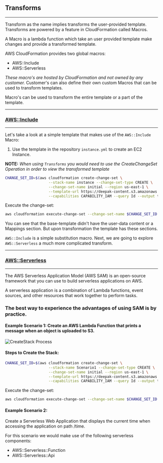 ## Transforms
---

Transform as the name implies transforms the user-provided template. Transforms are powered by a feature in CloudFormation called Macros. 

A Macro is a lambda function which take an user provided template make changes and provide a transformed template.

AWS CloudFormation provides two global macros:

* AWS::Include
* AWS::Serverless

*These macro's are hosted by CloudFormation and not owned by any customer.* Customer's can also define their own custom Macros that can be used to transform templates.

Macro's can be used to transform the entire template or a part of the template.

---

### [AWS::Include](https://docs.aws.amazon.com/AWSCloudFormation/latest/UserGuide/create-reusable-transform-function-snippets-and-add-to-your-template-with-aws-include-transform.html)

---

Let's take a look at a simple template that makes use of the `AWS::Include` Macro:

1. Use the template in the repository `instance.yml` to create an EC2 Instance.

**NOTE:** *When using `Transforms` you would need to use the CreateChangeSet Operation in order to view the transformed template*

```bash
CHANGE_SET_ID=$(aws cloudformation create-change-set \
                    --stack-name instance --change-set-type CREATE \
                    --change-set-name initial --region us-east-1 \
                    --template-url https://deepak-content.s3.amazonaws.com/instance.yml \
                    --capabilities CAPABILITY_IAM --query Id --output text)
```

Execute the change-set:

```bash
aws cloudformation execute-change-set --change-set-name $CHANGE_SET_ID
```

You can see that the base-template didn't have the user-data content or a Mappings section. But upon transformation the template has these sections.

`AWS::Include` is a simple substitution macro. Next, we are going to explore `AWS::Serverless` a much more complicated transform.

---

### [AWS::Serverless](https://docs.aws.amazon.com/serverless-application-model/latest/developerguide/what-is-sam.html)

---

The AWS Serverless Application Model (AWS SAM) is an open-source framework that you can use to build serverless applications on AWS.

A serverless application is a combination of Lambda functions, event sources, and other resources that work together to perform tasks.

### The best way to experience the advantages of using SAM is by practice. 

#### Example Scenario 1: Create an AWS Lambda Function that prints a message when an object is uploaded to S3.

<img src="https://deepak-content.s3.amazonaws.com/Scenario1.png"
     alt="CreateStack Process"
     style="float: center; margin-right: 10px;" />

#### Steps to Create the Stack:

```bash
CHANGE_SET_ID=$(aws cloudformation create-change-set \
                    --stack-name Scenario1 --change-set-type CREATE \
                    --change-set-name initial --region us-east-1 \
                    --template-url https://deepak-content.s3.amazonaws.com/Scenario1.yml \
                    --capabilities CAPABILITY_IAM --query Id --output text)
```

Execute the change-set:

```bash
aws cloudformation execute-change-set --change-set-name $CHANGE_SET_ID
```

#### Example Scenario 2: 

Create a Serverless Web Application that displays the current time when accessing the application on path /time.  

For this scenario we would make use of the following serverless components:

  * AWS::Serverless::Function
  * AWS::Serverless::Api